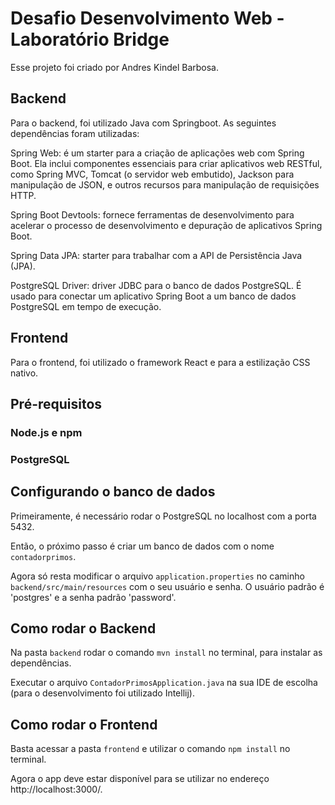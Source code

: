 # Desafio Desenvolvimento Web - Laboratório Bridge

Esse projeto foi criado por Andres Kindel Barbosa.

## Backend

Para o backend, foi utilizado Java com Springboot. As seguintes dependências foram utilizadas:

Spring Web: é um starter para a criação de aplicações web com Spring Boot. Ela inclui componentes essenciais para criar aplicativos web RESTful, como Spring MVC, Tomcat (o servidor web embutido), Jackson para manipulação de JSON, e outros recursos para manipulação de requisições HTTP.

Spring Boot Devtools: fornece ferramentas de desenvolvimento para acelerar o processo de desenvolvimento e depuração de aplicativos Spring Boot.

Spring Data JPA: starter para trabalhar com a API de Persistência Java (JPA).

PostgreSQL Driver: driver JDBC para o banco de dados PostgreSQL. É usado para conectar um aplicativo Spring Boot a um banco de dados PostgreSQL em tempo de execução.

## Frontend

Para o frontend, foi utilizado o framework React e para a estilização CSS nativo.

## Pré-requisitos

### Node.js e npm

### PostgreSQL

## Configurando o banco de dados

Primeiramente, é necessário rodar o PostgreSQL no localhost com a porta 5432.

Então, o próximo passo é criar um banco de dados com o nome `contadorprimos`.

Agora só resta modificar o arquivo `application.properties` no caminho `backend/src/main/resources` com o seu usuário e senha. O usuário padrão é 'postgres' e a senha padrão 'password'.


## Como rodar o Backend

Na pasta `backend` rodar o comando `mvn install` no terminal, para instalar as dependências.

Executar o arquivo `ContadorPrimosApplication.java` na sua IDE de escolha (para o desenvolvimento foi utilizado Intellij).

## Como rodar o Frontend

Basta acessar a pasta `frontend` e utilizar o comando `npm install` no terminal.

Agora o app deve estar disponível para se utilizar no endereço http://localhost:3000/.